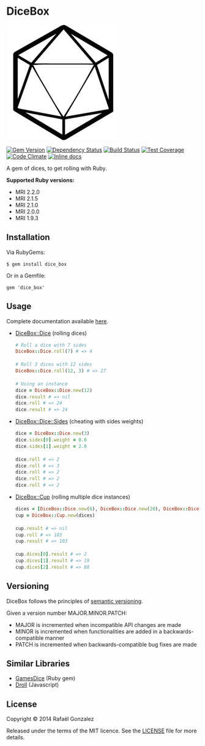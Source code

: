# DiceBox

![Dice Box](https://raw.githubusercontent.com/rafaelgonzalez/dice_box/master/dice.jpg)

[![Gem Version](https://badge.fury.io/rb/dice_box.svg)](http://badge.fury.io/rb/dice_box)
[![Dependency Status](https://gemnasium.com/rafaelgonzalez/dice_box.svg)](https://gemnasium.com/rafaelgonzalez/dice_box)
[![Build Status](https://travis-ci.org/rafaelgonzalez/dice_box.svg?branch=master)](https://travis-ci.org/rafaelgonzalez/dice_box)
[![Test Coverage](https://codeclimate.com/github/rafaelgonzalez/dice_box/coverage.svg)](https://codeclimate.com/github/rafaelgonzalez/dice_box)
[![Code Climate](https://codeclimate.com/github/rafaelgonzalez/dice_box.svg)](https://codeclimate.com/github/rafaelgonzalez/dice_box)
[![Inline docs](http://inch-ci.org/github/rafaelgonzalez/dice_box.svg?branch=master)](http://inch-ci.org/github/rafaelgonzalez/dice_box)

A gem of dices, to get rolling with Ruby.

**Supported Ruby versions:**

- MRI 2.2.0
- MRI 2.1.5
- MRI 2.1.0
- MRI 2.0.0
- MRI 1.9.3

## Installation

Via RubyGems:

    $ gem install dice_box

Or in a Gemfile:

    gem 'dice_box'

## Usage

Complete documentation available [here](http://rubydoc.info/github/rafaelgonzalez/dice_box/frames).

- [DiceBox::Dice](http://rubydoc.info/github/rafaelgonzalez/dice_box/DiceBox/Dice) (rolling dices)
  ```ruby
  # Roll a dice with 7 sides
  DiceBox::Dice.roll(7) # => 4

  # Roll 3 dices with 12 sides
  DiceBox::Dice.roll(12, 3) # => 27

  # Using an instance
  dice = DiceBox::Dice.new(12)
  dice.result # => nil
  dice.roll # => 24
  dice.result # => 24
  ```

- [DiceBox::Dice::Sides](http://rubydoc.info/github/rafaelgonzalez/dice_box/DiceBox/Dice/Side) (cheating with sides weights)
  ```ruby
  dice = DiceBox::Dice.new(3)
  dice.sides[0].weight = 0.0
  dice.sides[1].weight = 2.0

  dice.roll # => 2
  dice.roll # => 3
  dice.roll # => 2
  dice.roll # => 2
  dice.roll # => 2
  ```

- [DiceBox::Cup](http://rubydoc.info/github/rafaelgonzalez/dice_box/DiceBox/Cup) (rolling multiple dice instances)

  ```ruby
  dices = [DiceBox::Dice.new(6), DiceBox::Dice.new(20), DiceBox::Dice.new(100)]
  cup = DiceBox::Cup.new(dices)

  cup.result # => nil
  cup.roll # => 103
  cup.result # => 103

  cup.dices[0].result # => 2
  cup.dices[1].result # => 19
  cup.dices[2].result # => 88
  ```

## Versioning

DiceBox follows the principles of [semantic versioning](http://semver.org).

Given a version number MAJOR.MINOR.PATCH:

- MAJOR is incremented when incompatible API changes are made
- MINOR is incremented when functionalities are added in a backwards-compatible manner
- PATCH is incremented when backwards-compatible bug fixes are made

## Similar Libraries

- [GamesDice](https://github.com/neilslater/games_dice) (Ruby gem)
- [Droll](https://github.com/thebinarypenguin/droll) (Javascript)

## License

Copyright :copyright: 2014 Rafaël Gonzalez

Released under the terms of the MIT licence. See the [LICENSE](https://raw.githubusercontent.com/rafaelgonzalez/dice_box/master/LICENSE.txt) file for more details.
